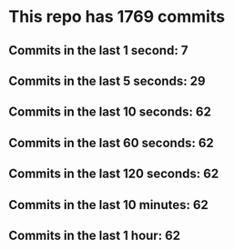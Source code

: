 # This repo has 1769 commits

## Commits in the last 1 second: 7
## Commits in the last 5 seconds: 29
## Commits in the last 10 seconds: 62
## Commits in the last 60 seconds: 62
## Commits in the last 120 seconds: 62
## Commits in the last 10 minutes: 62
## Commits in the last 1 hour: 62
